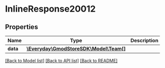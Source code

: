 # InlineResponse20012

## Properties
Name | Type | Description | Notes
------------ | ------------- | ------------- | -------------
**data** | [**\Everyday\GmodStoreSDK\Model\Team[]**](Team.md) |  | [optional] 

[[Back to Model list]](../../README.md#documentation-for-models) [[Back to API list]](../../README.md#documentation-for-api-endpoints) [[Back to README]](../../README.md)

